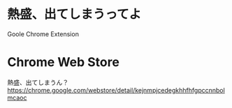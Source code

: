 # 熱盛、出てしまうってよ

Goole Chrome Extension

# Chrome Web Store

熱盛、出てしまうん？
https://chrome.google.com/webstore/detail/kejnmpjcedegkhhfhfgpccnnbolmcaoc
